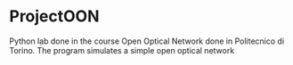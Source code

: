 # ProjectOON
Python lab done in the course Open Optical Network done in Politecnico di Torino. The program simulates a simple open optical network
